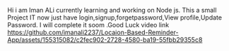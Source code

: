 Hi i am Iman ALi currently learning and working on Node js. 
This a small Project  IT now just have login,signup,forgetpassword,View profile,Update Password.
I will complete it soom .Good Luck 
video link
https://github.com/imanali2237/Locaion-Based-Reminder-App/assets/155315082/c2fec902-2728-4580-ba19-55fbb29355c8

